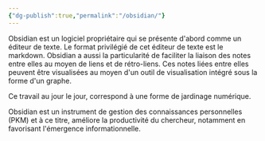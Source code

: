```yaml
---
{"dg-publish":true,"permalink":"/obsidian/"}
---
```




Obsidian est un logiciel propriétaire qui se présente d'abord comme un éditeur de texte. 
Le format privilégié de cet éditeur de texte est le markdown. 
Obsidian a aussi la particularité de faciliter la liaison des notes entre elles au moyen de liens et de rétro-liens. Ces notes liées entre elles peuvent être visualisées au moyen d'un outil de visualisation intégré sous la forme d'un graphe. 

Ce travail au jour le jour, correspond à une forme de jardinage numérique. 

Obsidian est un instrument de gestion des connaissances personnelles (PKM) et à ce titre, améliore la productivité du chercheur, notamment en favorisant l'émergence informationnelle.